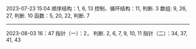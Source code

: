2023-07-23 15:04
顺序结构：1, 6, 13
控制、循环结构：11, 判断. 3
数组: 9, 26, 27, 判断. 10
函数：5, 20, 22, 判断. 7

---------------------------------------
2023-08-03 16：47
指针（一）：2， 判断. 2, 6, 7, 9, 10, 11
指针（二）：34, 37, 41, 43